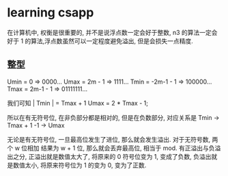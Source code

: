 # learning csapp

在计算机中, 权衡是很重要的, 并不是说浮点数一定会好于整数, n3 的算法一定会好于 1 的算法,浮点数虽然可以一定程度避免溢出, 但是会损失一点精度.

## 整型
Umin = 0 => 0000...
Umax = 2m - 1 => 1111...
Tmin = -2m-1 - 1 => 100000...
Tmax = 2m-1 - 1 => 01111111...

我们可知
| Tmin | = Tmax + 1
Umax = 2 * Tmax - 1; 

所以在有无符号位, 在非负部分都是相对的, 但是在负数部分, 对应关系是
Tmin -> Tmax + 1
-1 -> Umax

无论是有无符号位, 一旦最高位发生了进位, 那么就会发生溢出. 对于无符号数, 两个 w 位相加
结果为 w + 1 位, 那么就会丢弃最高位, 相当于 mod.
有正溢出与负溢出之分, 正溢出就是数值太大了, 将原来的 0 符号位变为 1, 变成了负数, 负溢出就是数值太小, 将原来符号位为 1 的变为 0, 变为了正数.